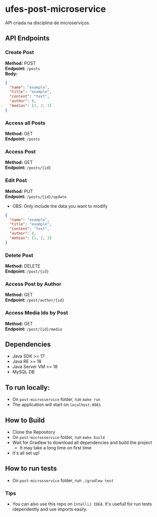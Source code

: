 # ufes-post-microservice
API criada na disciplina de microserviços.

## API Endpoints

### Create Post
  **Method:** POST  
  **Endpoint:** `/posts`  
  **Body:**  
  ```json
  {
	"name": "example",
	"title": "example",
	"content": "text",
	"author": 0,
	"medias": [1, 2, 3]
  }
  ```
###   
### Access all Posts
  **Method:** GET  
  **Endpoint:** `/posts`  


###    
### Access Post
  **Method:** GET    
  **Endpoint:** `/posts/{id}`  


###    
### Edit Post
  **Method:** PUT  
  **Endpoint:** `/posts/{id}/update`  
   - OBS: Only include the data you want to modify  
  ```json
{
	"name": "example",
	"title": "example",
	"content": "text",
	"author": 0,
	"medias": [1, 2, 3]
}
  ```


###    
### Delete Post
  **Method:** DELETE  
  **Endpoint:** `/post/{id}`  


###    
### Access Post by Author
  **Method:** GET  
  **Endpoint:** `/post/author/{id}`  


###    
### Access Media Ids by Post
  **Method:** GET  
  **Endpoint:** `/post/{id}/media`  


## Dependencies
 - Java SDK >= 17
 - Java RE >= 18
 - Java Server VM >= 18
 - MySQL DB

## To run locally:
- On `post-microsservice` folder, run `make run`
- The application will start on `localhost:8081`

## How to Build
 - Clone the Repository
 - On `post-microsservice` folder, run `make build`
 - Wait for Gradlew to download all dependencies and build the project
     - It may take a long time on first time
 - It's all set up!

## How to run tests
 - On `post-microsservice` folder, run `./gradlew test`

### Tips
 - You can also use this repo on `IntelliJ IDEA`. It's usefull for run tests idependently and use imports easily.
